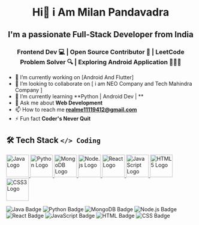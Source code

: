 
<h1 align="center">Hi👋 i Am Milan Pandavadra</h1>
<h2 align="center">I'm a passionate Full-Stack Developer from India</h2>
<h3 align="center">Frontend Dev 💻 | Open Source Contributor 🤝 | LeetCode Problem Solver 🔍 | Exploring Android Application 📲🧑‍💻</h3>




- 🔭 I’m currently working on [Android And Flutter]
- 👯 I’m looking to collaborate on [ i am NEO Company and Tech Mahindra Company ]
- 🌱 I’m currently learning **Python | Android Dev | **
- 💬 Ask me about **Web Development**
- 📫 How to reach me **realme11119412@gmail.com**
- ⚡ Fun fact **Coder's Never Quit**
<h2 align="Left">🛠 Tech Stack  <code>&lt;/&gt; Coding</code>
 </h2> 


<!-- java-->
<a href="https://www.oracle.com/java/">
  <img src="https://cdn.jsdelivr.net/gh/devicons/devicon/icons/java/java-original.svg" alt="Java Logo" width="60" height="60">
  
<!-- Python -->
<a href="https://www.python.org" target="_blank">
  <img src="https://cdn.jsdelivr.net/gh/devicons/devicon/icons/python/python-original.svg" alt="Python Logo" width="60" height="60">
</a>
<!-- mondoDB -->
<a href="https://www.mongodb.com/" target="_blank">
  <img src="https://cdn.jsdelivr.net/gh/devicons/devicon/icons/mongodb/mongodb-original.svg" alt="MongoDB Logo" width="60" height="60">
</a>
<!-- Node.JS -->
<a href="https://nodejs.org/" target="_blank">
  <img src="https://cdn.jsdelivr.net/gh/devicons/devicon/icons/nodejs/nodejs-original.svg" alt="Node.js Logo" width="60" height="60">
</a>
<!-- React.JS-->
<a href="https://reactjs.org/" target="_blank">
  <img src="https://cdn.jsdelivr.net/gh/devicons/devicon/icons/react/react-original.svg" alt="React Logo" width="60" height="60">
</a>

<!-- JavaScript -->
<a href="https://developer.mozilla.org/en-US/docs/Web/JavaScript" target="_blank">
  <img src="https://cdn.jsdelivr.net/gh/devicons/devicon/icons/javascript/javascript-original.svg" alt="JavaScript Logo" width="60" height="60">
</a>
<!-- Html -->
<a href="https://developer.mozilla.org/en-US/docs/Web/HTML" target="_blank">
  <img src="https://cdn.jsdelivr.net/gh/devicons/devicon/icons/html5/html5-original.svg" alt="HTML5 Logo" width="60" height="60">
</a>
<!-- CSS -->
<a href="https://developer.mozilla.org/en-US/docs/Web/CSS" target="_blank">
  <img src="https://cdn.jsdelivr.net/gh/devicons/devicon/icons/css3/css3-original.svg" alt="CSS3 Logo" width="60" height="60">
</a>


 <img src="https://img.shields.io/badge/-Java-007396?logo=java&logoColor=white" alt="Java Badge"/> <img src="https://img.shields.io/badge/-Python-3776AB?logo=python&logoColor=white" alt="Python Badge"/>
<img src="https://img.shields.io/badge/-MongoDB-47A248?logo=mongodb&logoColor=white" alt="MongoDB Badge"/>
<img src="https://img.shields.io/badge/-Node.js-339933?logo=node.js&logoColor=white" alt="Node.js Badge"/>
<img src="https://img.shields.io/badge/-React-61DAFB?logo=react&logoColor=black" alt="React Badge"/>
<img src="https://img.shields.io/badge/-JavaScript-F7DF1E?logo=javascript&logoColor=black" alt="JavaScript Badge"/>
<img src="https://img.shields.io/badge/-HTML5-E34F26?logo=html5&logoColor=white" alt="HTML Badge"/>
<img src="https://img.shields.io/badge/-CSS3-1572B6?logo=css3&logoColor=white" alt="CSS Badge"/>


